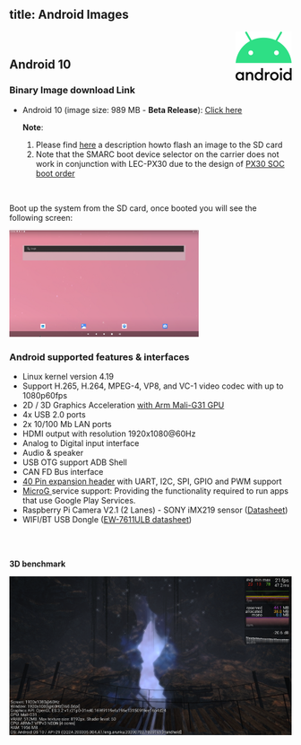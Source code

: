 title: Android Images
---

<img align="right" src="AndroidImages.assets/Android_logo_2019-1593412753766.png" />

<br>

## Android 10



### Binary Image download Link

* Android 10  (image size: 989 MB - **Beta Release**): [Click here](https://hq0epm0west0us0storage.blob.core.windows.net/public/SMARC/LEC-PX30/Images/Android/LEC-PX30-IPI-SMARC_Android10_sdcard_2v6_20200916.zip)

  **Note**:

  1. Please find  [here](HowToFlashImage.html#To-Flash-the-Yocto-Android-Image) a description howto flash an image to the SD card
  2. Note that the SMARC boot device selector on the carrier does not work in conjunction with LEC-PX30 due to the design of [PX30 SOC boot order](PX30BootFlow.html)

<br>



Boot up the system from the SD card, once booted you will see the following screen:



<img src="AndroidImages.assets/Screenshot_20200608-082418.png" alt="Screenshot_20200608-082418" style="zoom: 33%;" />





### Android supported features & interfaces 

* Linux kernel version 4.19
* Support H.265, H.264, MPEG-4, VP8, and VC-1 video codec with up to 1080p60fps
* 2D / 3D Graphics Acceleration [with Arm Mali-G31 GPU](https://developer.arm.com/ip-products/graphics-and-multimedia/mali-gpus/mali-g31-gpu) 
* 4x USB 2.0 ports
* 2x 10/100 Mb LAN ports 
* HDMI output with resolution 1920x1080@60Hz
* Analog to Digital input interface
* Audio & speaker
* USB OTG support ADB Shell
* CAN FD Bus interface
* [40 Pin expansion header](UserInterfaces.html) with UART, I2C, SPI, GPIO and PWM support 
* [MicroG ](https://microg.org/) service support: Providing the functionality required to run apps that use Google Play Services.
* Raspberry Pi Camera V2.1 (2 Lanes) - SONY iMX219 sensor ([Datasheet](https://www.raspberrypi.org/documentation/hardware/camera/))  
* WIFI/BT USB Dongle ([EW-7611ULB datasheet](https://www.edimax.com/edimax/mw/cufiles/files/download/datasheet/EW-7611ULB_datasheet_English.pdf))

<br>

<br>

**3D benchmark**

![](AndroidImages.assets/benchmark-1594969675942.png)